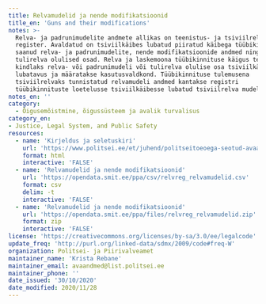 ```yaml
---
title: Relvamudelid ja nende modifikatsioonid
title_en: 'Guns and their modifications'
notes: >-
  Relva- ja padrunimudelite andmete allikas on teenistus- ja tsiviilrelvade
  register. Avaldatud on tsiviilkäibes lubatud piiratud käibega tüübikinnituse
  saanud relva- ja padrunimudelite, nende modifikatsioonide andmed ning
  tulirelva olulised osad. Relva ja laskemoona tüübikinnituse käigus tehakse
  kindlaks relva- või padrunimudeli või tulirelva olulise osa tsiviilkäibesse
  lubatavus ja määratakse kasutusvaldkond. Tüübikinnituse tulemusena
  tsiviilrelvaks tunnistatud relvamudeli andmed kantakse registri
  tüübikinnituste loetelusse tsiviilkäibesse lubatud tsiviilrelva mudelina.
notes_en: ''
category: 
  - Õigusemõistmine, õigussüsteem ja avalik turvalisus
category_en: 
- Justice, Legal System, and Public Safety
resources:
  - name: 'Kirjeldus ja seletuskiri'
    url: 'https://www.politsei.ee/et/juhend/politseitoeoega-seotud-avaandmed/relvamudelid-ja-nende-modifikatsioonid'
    format: html
    interactive: 'FALSE'
  - name: 'Relvamudelid ja nende modifikatsioonid'
    url: 'https://opendata.smit.ee/ppa/csv/relvreg_relvamudelid.csv'
    format: csv
    delim: -t
    interactive: 'FALSE'
  - name: 'Relvamudelid ja nende modifikatsioonid'
    url: 'https://opendata.smit.ee/ppa/files/relvreg_relvamudelid.zip'
    format: zip
    interactive: 'FALSE'
license: 'https://creativecommons.org/licenses/by-sa/3.0/ee/legalcode'
update_freq: 'http://purl.org/linked-data/sdmx/2009/code#freq-W'
organization: Politsei- ja Piirivalveamet
maintainer_name: 'Krista Rebane'
maintainer_email: avaandmed@list.politsei.ee
maintainer_phone: ''
date_issued: '30/10/2020'
date_modified: 2020/11/28
---
```

